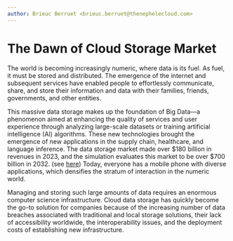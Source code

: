 ```yaml
---
author: Brieuc Berruet <brieuc.berruet@thenephelecloud.com>
---
```


# The Dawn of Cloud Storage Market

The world is becoming increasingly numeric, where data is its fuel. As fuel, it must be stored and distributed. The emergence of the internet and subsequent services have enabled people to effortlessly communicate, share, and store their information and data with their families, friends, governments, and other entities.

This massive data storage makes up the foundation of Big Data—a phenomenon aimed at enhancing the quality of services and user experience through analyzing large-scale datasets or training artificial intelligence (AI) algorithms. These new technologies brought the emergence of new applications in the supply chain, healthcare, and language inference. The data storage market made over $180 billion in revenues in 2023, and the simulation evaluates this market to be over $700 billion in 2032. (see [here](https://www.fortunebusinessinsights.com/data-storage-market-102991)) Today, everyone has a mobile phone with diverse applications, which densifies the stratum of interaction in the numeric world.

Managing and storing such large amounts of data requires an enormous computer science infrastructure. Cloud data storage has quickly become the go-to solution for companies because of the increasing number of data breaches associated with traditional and local storage solutions, their lack of accessibility worldwide, the interoperability issues, and the deployment costs of establishing new infrastructure.
